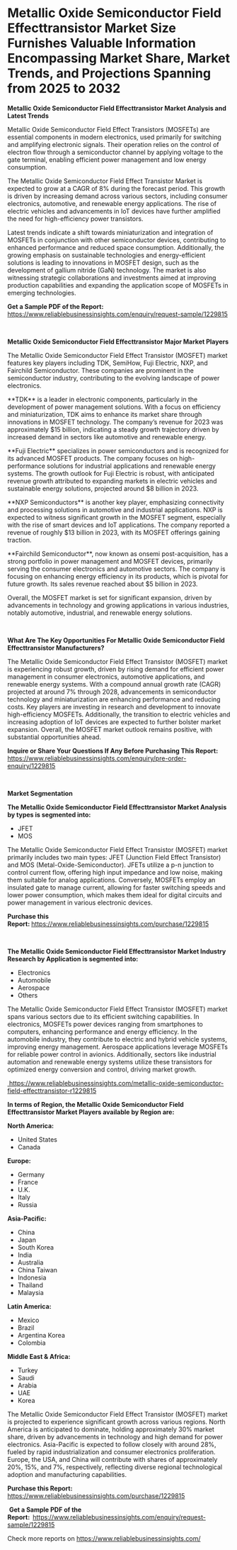 <p><h1>Metallic Oxide Semiconductor Field Effecttransistor Market Size Furnishes Valuable Information Encompassing Market Share, Market Trends, and Projections Spanning from 2025 to 2032</h1></p><p><strong>Metallic Oxide Semiconductor Field Effecttransistor Market Analysis and Latest Trends</strong></p>
<p><p>Metallic Oxide Semiconductor Field Effect Transistors (MOSFETs) are essential components in modern electronics, used primarily for switching and amplifying electronic signals. Their operation relies on the control of electron flow through a semiconductor channel by applying voltage to the gate terminal, enabling efficient power management and low energy consumption. </p><p>The Metallic Oxide Semiconductor Field Effect Transistor Market is expected to grow at a CAGR of 8% during the forecast period. This growth is driven by increasing demand across various sectors, including consumer electronics, automotive, and renewable energy applications. The rise of electric vehicles and advancements in IoT devices have further amplified the need for high-efficiency power transistors. </p><p>Latest trends indicate a shift towards miniaturization and integration of MOSFETs in conjunction with other semiconductor devices, contributing to enhanced performance and reduced space consumption. Additionally, the growing emphasis on sustainable technologies and energy-efficient solutions is leading to innovations in MOSFET design, such as the development of gallium nitride (GaN) technology. The market is also witnessing strategic collaborations and investments aimed at improving production capabilities and expanding the application scope of MOSFETs in emerging technologies.</p></p>
<p><strong>Get a Sample PDF of the Report:&nbsp;</strong> <a href="https://www.reliablebusinessinsights.com/enquiry/request-sample/1229815?utm_campaign=2187&utm_medium=2&utm_source=Github&utm_content=ia&utm_term=13022025&utm_id=metallic-oxide-semiconductor-field-effecttransistor">https://www.reliablebusinessinsights.com/enquiry/request-sample/1229815</a></p>
<p>&nbsp;</p>
<p><strong>Metallic Oxide Semiconductor Field Effecttransistor Major Market Players</strong></p>
<p><p>The Metallic Oxide Semiconductor Field Effect Transistor (MOSFET) market features key players including TDK, SemiHow, Fuji Electric, NXP, and Fairchild Semiconductor. These companies are prominent in the semiconductor industry, contributing to the evolving landscape of power electronics.</p><p>**TDK** is a leader in electronic components, particularly in the development of power management solutions. With a focus on efficiency and miniaturization, TDK aims to enhance its market share through innovations in MOSFET technology. The company’s revenue for 2023 was approximately $15 billion, indicating a steady growth trajectory driven by increased demand in sectors like automotive and renewable energy.</p><p>**Fuji Electric** specializes in power semiconductors and is recognized for its advanced MOSFET products. The company focuses on high-performance solutions for industrial applications and renewable energy systems. The growth outlook for Fuji Electric is robust, with anticipated revenue growth attributed to expanding markets in electric vehicles and sustainable energy solutions, projected around $8 billion in 2023.</p><p>**NXP Semiconductors** is another key player, emphasizing connectivity and processing solutions in automotive and industrial applications. NXP is expected to witness significant growth in the MOSFET segment, especially with the rise of smart devices and IoT applications. The company reported a revenue of roughly $13 billion in 2023, with its MOSFET offerings gaining traction.</p><p>**Fairchild Semiconductor**, now known as onsemi post-acquisition, has a strong portfolio in power management and MOSFET devices, primarily serving the consumer electronics and automotive sectors. The company is focusing on enhancing energy efficiency in its products, which is pivotal for future growth. Its sales revenue reached about $5 billion in 2023.</p><p>Overall, the MOSFET market is set for significant expansion, driven by advancements in technology and growing applications in various industries, notably automotive, industrial, and renewable energy solutions.</p></p>
<p>&nbsp;</p>
<p><strong>What Are The Key Opportunities For Metallic Oxide Semiconductor Field Effecttransistor Manufacturers?</strong></p>
<p><p>The Metallic Oxide Semiconductor Field Effect Transistor (MOSFET) market is experiencing robust growth, driven by rising demand for efficient power management in consumer electronics, automotive applications, and renewable energy systems. With a compound annual growth rate (CAGR) projected at around 7% through 2028, advancements in semiconductor technology and miniaturization are enhancing performance and reducing costs. Key players are investing in research and development to innovate high-efficiency MOSFETs. Additionally, the transition to electric vehicles and increasing adoption of IoT devices are expected to further bolster market expansion. Overall, the MOSFET market outlook remains positive, with substantial opportunities ahead.</p></p>
<p><strong>Inquire or Share Your Questions If Any Before Purchasing This Report:</strong> <a href="https://www.reliablebusinessinsights.com/enquiry/pre-order-enquiry/1229815?utm_campaign=2187&utm_medium=2&utm_source=Github&utm_content=ia&utm_term=13022025&utm_id=metallic-oxide-semiconductor-field-effecttransistor">https://www.reliablebusinessinsights.com/enquiry/pre-order-enquiry/1229815</a></p>
<p>&nbsp;</p>
<p><strong>Market Segmentation</strong></p>
<p><strong>The Metallic Oxide Semiconductor Field Effecttransistor Market Analysis by types is segmented into:</strong></p>
<p><ul><li>JFET</li><li>MOS</li></ul></p>
<p><p>The Metallic Oxide Semiconductor Field Effect Transistor (MOSFET) market primarily includes two main types: JFET (Junction Field Effect Transistor) and MOS (Metal-Oxide-Semiconductor). JFETs utilize a p-n junction to control current flow, offering high input impedance and low noise, making them suitable for analog applications. Conversely, MOSFETs employ an insulated gate to manage current, allowing for faster switching speeds and lower power consumption, which makes them ideal for digital circuits and power management in various electronic devices.</p></p>
<p><strong>Purchase this Report:&nbsp;</strong><a href="https://www.reliablebusinessinsights.com/purchase/1229815?utm_campaign=2187&utm_medium=2&utm_source=Github&utm_content=ia&utm_term=13022025&utm_id=metallic-oxide-semiconductor-field-effecttransistor">https://www.reliablebusinessinsights.com/purchase/1229815</a></p>
<p>&nbsp;</p>
<p><strong>The Metallic Oxide Semiconductor Field Effecttransistor Market Industry Research by Application is segmented into:</strong></p>
<p><ul><li>Electronics</li><li>Automobile</li><li>Aerospace</li><li>Others</li></ul></p>
<p><p>The Metallic Oxide Semiconductor Field Effect Transistor (MOSFET) market spans various sectors due to its efficient switching capabilities. In electronics, MOSFETs power devices ranging from smartphones to computers, enhancing performance and energy efficiency. In the automobile industry, they contribute to electric and hybrid vehicle systems, improving energy management. Aerospace applications leverage MOSFETs for reliable power control in avionics. Additionally, sectors like industrial automation and renewable energy systems utilize these transistors for optimized energy conversion and control, driving market growth.</p></p>
<p><a href="https://www.reliablebusinessinsights.com/metallic-oxide-semiconductor-field-effecttransistor-r1229815?utm_campaign=2187&utm_medium=2&utm_source=Github&utm_content=ia&utm_term=13022025&utm_id=metallic-oxide-semiconductor-field-effecttransistor">&nbsp;https://www.reliablebusinessinsights.com/metallic-oxide-semiconductor-field-effecttransistor-r1229815</a></p>
<p><strong>In terms of Region, the Metallic Oxide Semiconductor Field Effecttransistor Market Players available by Region are:</strong></p>
<p>
    <p> <strong> North America: </strong>
        <ul>
            <li>United States</li>
            <li>Canada</li>
        </ul>
        </p> 
    <p> <strong> Europe: </strong>
        <ul>
            <li>Germany</li>
            <li>France</li>
            <li>U.K.</li>
            <li>Italy</li>
            <li>Russia</li>
        </ul>
        </p> 
    <p> <strong> Asia-Pacific: </strong>
        <ul>
            <li>China</li>
            <li>Japan</li>
            <li>South Korea</li>
            <li>India</li>
            <li>Australia</li>
            <li>China Taiwan</li>
            <li>Indonesia</li>
            <li>Thailand</li>
            <li>Malaysia</li>
        </ul>
        </p> 
    <p> <strong> Latin America: </strong>
        <ul>
            <li>Mexico</li>
            <li>Brazil</li>
            <li>Argentina Korea</li>
            <li>Colombia</li>
        </ul>
        </p> 
    <p> <strong> Middle East & Africa: </strong>
        <ul>
            <li>Turkey</li>
            <li>Saudi</li>
            <li>Arabia</li>
            <li>UAE</li>
            <li>Korea</li>
        </ul>
    </p>
    </p>
<p><p>The Metallic Oxide Semiconductor Field Effect Transistor (MOSFET) market is projected to experience significant growth across various regions. North America is anticipated to dominate, holding approximately 30% market share, driven by advancements in technology and high demand for power electronics. Asia-Pacific is expected to follow closely with around 28%, fueled by rapid industrialization and consumer electronics proliferation. Europe, the USA, and China will contribute with shares of approximately 20%, 15%, and 7%, respectively, reflecting diverse regional technological adoption and manufacturing capabilities.</p></p>
<p><strong>Purchase this Report: </strong><a href="https://www.reliablebusinessinsights.com/purchase/1229815?utm_campaign=2187&utm_medium=2&utm_source=Github&utm_content=ia&utm_term=13022025&utm_id=metallic-oxide-semiconductor-field-effecttransistor">https://www.reliablebusinessinsights.com/purchase/1229815</a></p>
<p>&nbsp;<strong>Get a Sample PDF of the Report:&nbsp;&nbsp;</strong><a href="https://www.reliablebusinessinsights.com/enquiry/request-sample/1229815?utm_campaign=2187&utm_medium=2&utm_source=Github&utm_content=ia&utm_term=13022025&utm_id=metallic-oxide-semiconductor-field-effecttransistor">https://www.reliablebusinessinsights.com/enquiry/request-sample/1229815</a></p>
<p><strong></strong></p>
<p>Check more reports on <a href="https://www.reliablebusinessinsights.com/?utm_campaign=2187&utm_medium=2&utm_source=Github&utm_content=ia&utm_term=13022025&utm_id=metallic-oxide-semiconductor-field-effecttransistor">https://www.reliablebusinessinsights.com/</a></p>